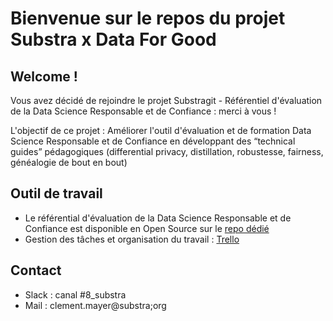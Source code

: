 # Bienvenue sur le repos du projet Substra  x Data For Good

## Welcome !

Vous avez décidé de rejoindre le projet Substragit - Référentiel d'évaluation de la Data Science Responsable et de Confiance : merci à vous ! 

L'objectif de ce projet : Améliorer l'outil d'évaluation et de formation Data Science Responsable et de Confiance en développant des “technical guides” pédagogiques (differential privacy, distillation, robustesse, fairness, généalogie de bout en bout)

## Outil de travail 

- Le référential d'évaluation de la Data Science Responsable et de Confiance est disponible en Open Source sur le [repo dédié](https://github.com/SubstraFoundation/referentiel-evaluation-dsrc)
- Gestion des tâches et organisation du travail : [Trello](https://trello.com/b/PFb5SOOA/data-for-good-to-do-list)


## Contact 

- Slack : canal #8_substra
- Mail : clement.mayer@substra;org